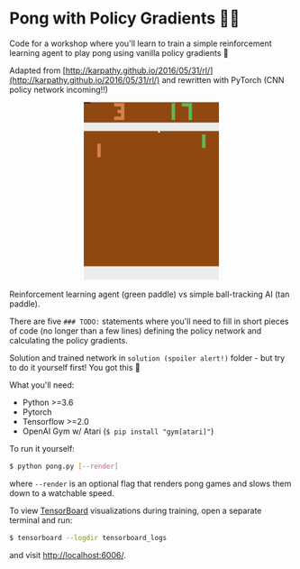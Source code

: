 # Pong with Policy Gradients 🔨👷 

Code for a workshop where you'll learn to train a simple reinforcement learning agent to play pong using vanilla policy gradients 💯 

Adapted from [http://karpathy.github.io/2016/05/31/rl/](http://karpathy.github.io/2016/05/31/rl/) and rewritten with PyTorch (CNN policy network incoming!!)

<p align="center"><img src="gameplay.gif" alt="gameplay recording" width="240" height="315" /></p>

Reinforcement learning agent (green paddle) vs simple ball-tracking AI (tan paddle).



There are five `### TODO:` statements where you'll need to fill in short pieces of code (no longer than a few lines) defining the policy network and calculating the policy gradients.

Solution and trained network in `solution (spoiler alert!)` folder - but try to do it yourself first! You got this 🤠



What you'll need:

- Python >=3.6
- Pytorch
- Tensorflow >=2.0
- OpenAI Gym w/ Atari (`$ pip install "gym[atari]"`)



To run it yourself:

```bash
$ python pong.py [--render]
```

where `--render` is an optional flag that renders pong games and slows them down to a watchable speed.



To view [TensorBoard](https://www.tensorflow.org/tensorboard) visualizations during training, open a separate terminal and run:

```bash
$ tensorboard --logdir tensorboard_logs
```

and visit [http://localhost:6006/](http://localhost:6006/).

